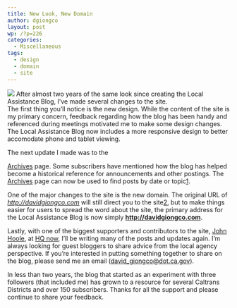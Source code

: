 ```yaml
---
title: New Look, New Domain
author: dgiongco
layout: post
wp: /?p=226
categories:
  - Miscellaneous
tags:
  - design
  - domain
  - site
---
```

![][1] 
After almost two years of the same look since creating the Local Assistance Blog, I’ve made several changes to the site.  
The first thing you’ll notice is the new design. While the content of the site is my primary concern, feedback regarding how the blog has been handy and referenced during meetings motivated me to make some design changes. The Local Assistance Blog now includes a more responsive design to better accomodate phone and tablet viewing.

The next update I made was <!--more-->to the 

[Archives][2] page. Some subscribers have mentioned how the blog has helped become a historical reference for announcements and other postings. The [Archives][2] page can now be used to find posts by date or topic<a class="footnote" id="fnref:1" title="see footnote" href="1">[1]</a>.

One of the major changes to the site is the new domain. The original URL of *http://davidgiongco.com* will still direct you to the site<a class="footnote" id="fnref:2" title="see footnote" href="2">[2]</a>, but to make things easier for users to spread the word about the site, the primary address for the Local Assistance Blog is now simply **http://davidgiongco.com**.

Lastly, with one of the biggest supporters and contributors to the site, [John Hoole][3], at [HQ now][4], I’ll be writing many of the posts and updates again. I’m always looking for guest bloggers to share advice from the local agency perspective. If you’re interested in putting something together to share on the blog, please send me an email (<david_giongco@dot.ca.gov>).

In less than two years, the blog that started as an experiment with three followers (that included me) has grown to a resource for several Caltrans Districts and over 150 subscribers. Thanks for all the support and please continue to share your feedback.

[^1]:    The 
    *Search* button is also a great way to find past posts. <a class="reversefootnote" title="return to article" href="1"> ↩</a>

[^2]:    Both web addresses will direct you to the site, but 
    *http://davidgiongco.com* is the primary domain for the site now. <a class="reversefootnote" title="return to article" href="2"> ↩</a>

 [1]: http://localhost:8888/wp-content/uploads/2013/05/screen-shot-2013-05-03-at-11-26-42-pm.png
 [2]: http://static.squarespace.com/static/52fa6e86e4b05af368569a33/52fb082fe4b079a3c36743b6/52fb08ace4b079a3c3674a6d/1392183468674/archivesarchives?format=original
 [3]: http://static.squarespace.com/static/52fa6e86e4b05af368569a33/52fb082fe4b079a3c36743b6/52fb08ace4b079a3c3674a70/1392183468880/#img
 [4]: http://static.squarespace.com/static/52fa6e86e4b05af368569a33/52fb082fe4b079a3c36743b6/52fb08ade4b079a3c3674a73/1392183469075/#img